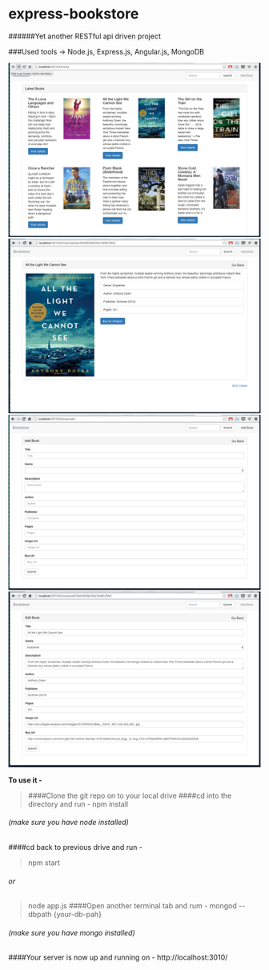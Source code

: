 # express-bookstore 
######Yet another RESTful api driven project

###Used tools	-> Node.js, Express.js, Angular.js, MongoDB

![alt tag](https://raw.githubusercontent.com/skarif2/express-bookstore/master/showbooks.png)
![alt tag](https://raw.githubusercontent.com/skarif2/express-bookstore/master/bookdetails.png)
![alt tag](https://raw.githubusercontent.com/skarif2/express-bookstore/master/addbooks.png)
![alt tag](https://raw.githubusercontent.com/skarif2/express-bookstore/master/editbooks.png)

**To use it -**

> ####Clone the git repo on to your local drive
####cd into the directory and run - 
> npm install 
######  (make sure you have node installed)
####cd back to previous drive and run - 
> npm start 
######	or 
> node app.js
####Open another terminal tab and rum - 
> mongod --dbpath {your-db-pah}
######  (make sure you have mongo installed)
####Your server is now up and running on - http://localhost:3010/

